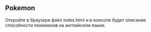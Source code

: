 ## Pokemon

Откройте в браузере файл index.html и в консоле будет описание способности покемонов на английском языке.